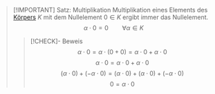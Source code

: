 > [!IMPORTANT] Satz: Multiplikation
> Multiplikation eines Elements des [Körpers](Körper.md) $K$ mit dem Nullelement $0\in K$ ergibt immer das Nullelement.
> $$\alpha\cdot 0 = 0 \qquad \forall \alpha \in K$$
> > [!CHECK]- Beweis
> > $$\alpha \cdot 0 = \alpha \cdot (0 + 0) = \alpha\cdot 0 + \alpha\cdot 0$$
> > $$\alpha \cdot 0 = \alpha \cdot 0 + \alpha \cdot 0$$
> > $$(\alpha \cdot 0) + (-\alpha \cdot 0) = (\alpha \cdot 0) + (\alpha \cdot 0) + (-\alpha \cdot 0)$$
> > $$0 = \alpha \cdot 0$$